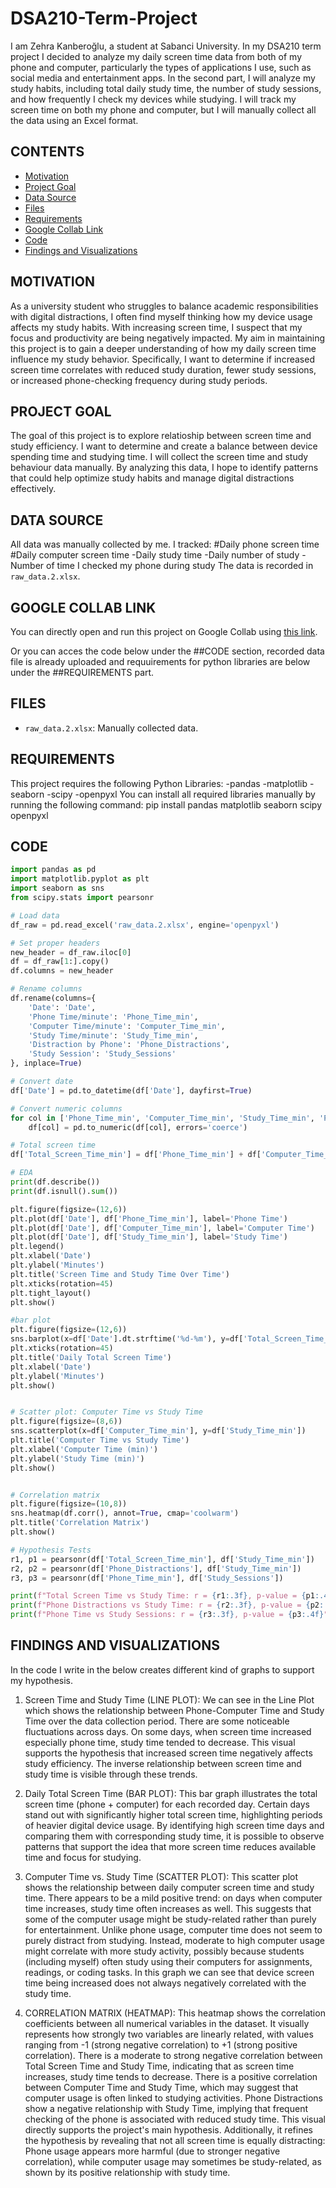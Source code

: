 # DSA210-Term-Project
I am Zehra Kanberoğlu, a student at Sabanci University. In my DSA210 term project I decided to analyze my daily screen time data from both of my phone and computer, particularly the types of applications I use, such as social media and entertainment apps. In the second part, I will analyze my study habits, including total daily study time, the number of study sessions, and how frequently I check my devices while studying.  I will track my screen time on both my phone and computer, but I will manually collect all the data using an Excel format.

## CONTENTS
- [Motivation](##motivation)
- [Project Goal](##projectgoal)
- [Data Source](##datasource)
- [Files](##files)
- [Requirements](##requirements)
- [Google Collab Link](##googlecollablink)
- [Code](##code)
- [Findings and Visualizations](##findingsandvisualizations)

## MOTIVATION
As a university student who struggles to balance academic responsibilities with digital distractions, I often find myself thinking how my device usage affects my study habits. With increasing screen time, I suspect that my focus and productivity are being negatively impacted. My aim in maintaining this project is to gain a deeper understanding of how my daily screen time influence my study behavior. Specifically, I want to determine if increased screen time correlates with reduced study duration, fewer study sessions, or increased phone-checking frequency during study periods. 

## PROJECT GOAL
The goal of this project is to explore relatioship between screen time and study efficiency. I want to determine and create a balance between device spending time and studying time. I will collect the screen time and study behaviour data manually. By analyzing this data, I hope to identify patterns that could help optimize study habits and manage digital distractions effectively.

## DATA SOURCE
All data was manually collected by me. I tracked:
#Daily phone screen time
#Daily computer screen time
-Daily study time
-Daily number of study 
-Number of time I checked my phone during study
The data is recorded in `raw_data.2.xlsx`.

## GOOGLE COLLAB LINK
You can directly open and run this project on Google Collab using [this link](https://colab.research.google.com/drive/1VJFyATZyOmFEAIA3LrCj_uQbVdfqWod7?usp=drive_link).

Or you can acces the code below under the ##CODE section, recorded data file is already uploaded and requuirements for python libraries are below under the ##REQUIREMENTS part.

## FILES
- `raw_data.2.xlsx`: Manually collected data.

## REQUIREMENTS
This project requires the following Python Libraries:
-pandas
-matplotlib
-seaborn
-scipy
-openpyxl
You can install all required libraries manually by running the following command:
pip install pandas matplotlib seaborn scipy openpyxl

## CODE


```python
import pandas as pd
import matplotlib.pyplot as plt
import seaborn as sns
from scipy.stats import pearsonr

# Load data
df_raw = pd.read_excel('raw_data.2.xlsx', engine='openpyxl')

# Set proper headers
new_header = df_raw.iloc[0]
df = df_raw[1:].copy()
df.columns = new_header

# Rename columns
df.rename(columns={
    'Date': 'Date',
    'Phone Time/minute': 'Phone_Time_min',
    'Computer Time/minute': 'Computer_Time_min',
    'Study Time/minute': 'Study_Time_min',
    'Distraction by Phone': 'Phone_Distractions',
    'Study Session': 'Study_Sessions'
}, inplace=True)

# Convert date
df['Date'] = pd.to_datetime(df['Date'], dayfirst=True)

# Convert numeric columns
for col in ['Phone_Time_min', 'Computer_Time_min', 'Study_Time_min', 'Phone_Distractions', 'Study_Sessions']:
    df[col] = pd.to_numeric(df[col], errors='coerce')

# Total screen time
df['Total_Screen_Time_min'] = df['Phone_Time_min'] + df['Computer_Time_min']

# EDA
print(df.describe())
print(df.isnull().sum())

plt.figure(figsize=(12,6))
plt.plot(df['Date'], df['Phone_Time_min'], label='Phone Time')
plt.plot(df['Date'], df['Computer_Time_min'], label='Computer Time')
plt.plot(df['Date'], df['Study_Time_min'], label='Study Time')
plt.legend()
plt.xlabel('Date')
plt.ylabel('Minutes')
plt.title('Screen Time and Study Time Over Time')
plt.xticks(rotation=45)
plt.tight_layout()
plt.show()

#bar plot
plt.figure(figsize=(12,6))
sns.barplot(x=df['Date'].dt.strftime('%d-%m'), y=df['Total_Screen_Time_min'])
plt.xticks(rotation=45)
plt.title('Daily Total Screen Time')
plt.xlabel('Date')
plt.ylabel('Minutes')
plt.show()


# Scatter plot: Computer Time vs Study Time
plt.figure(figsize=(8,6))
sns.scatterplot(x=df['Computer_Time_min'], y=df['Study_Time_min'])
plt.title('Computer Time vs Study Time')
plt.xlabel('Computer Time (min)')
plt.ylabel('Study Time (min)')
plt.show()


# Correlation matrix
plt.figure(figsize=(10,8))
sns.heatmap(df.corr(), annot=True, cmap='coolwarm')
plt.title('Correlation Matrix')
plt.show()

# Hypothesis Tests
r1, p1 = pearsonr(df['Total_Screen_Time_min'], df['Study_Time_min'])
r2, p2 = pearsonr(df['Phone_Distractions'], df['Study_Time_min'])
r3, p3 = pearsonr(df['Phone_Time_min'], df['Study_Sessions'])

print(f"Total Screen Time vs Study Time: r = {r1:.3f}, p-value = {p1:.4f}")
print(f"Phone Distractions vs Study Time: r = {r2:.3f}, p-value = {p2:.4f}")
print(f"Phone Time vs Study Sessions: r = {r3:.3f}, p-value = {p3:.4f}")
```

## FINDINGS AND VISUALIZATIONS
In the code I write in the below creates different kind of graphs to support my hypothesis. 

1) Screen Time and Study Time (LINE PLOT):
We can see in the Line Plot which shows the relationship between Phone-Computer Time and Study Time over the data collection period. There are some noticeable fluctuations across days. On some days, when screen time increased especially phone time, study time tended to decrease. This visual supports the hypothesis that increased screen time negatively affects study efficiency. The inverse relationship between screen time and study time is visible through these trends.

2) Daily Total Screen Time (BAR PLOT):
This bar graph illustrates the total screen time (phone + computer) for each recorded day. Certain days stand out with significantly higher total screen time, highlighting periods of heavier digital device usage. By identifying high screen time days and comparing them with corresponding study time, it is possible to observe patterns that support the idea that more screen time reduces available time and focus for studying.

3) Computer Time vs. Study Time (SCATTER PLOT):
This scatter plot shows the relationship between daily computer screen time and study time. There appears to be a mild positive trend: on days when computer time increases, study time often increases as well. This suggests that some of the computer usage might be study-related rather than purely for entertainment. Unlike phone usage, computer time does not seem to purely distract from studying. Instead, moderate to high computer usage might correlate with more study activity, possibly because students (including myself) often study using their computers for assignments, readings, or coding tasks. In this graph we can see that device screen time being increased does not always negatively correlated with the study time.

4) CORRELATION MATRIX (HEATMAP):
This heatmap shows the correlation coefficients between all numerical variables in the dataset. It visually represents how strongly two variables are linearly related, with values ranging from -1 (strong negative correlation) to +1 (strong positive correlation). There is a moderate to strong negative correlation between Total Screen Time and Study Time, indicating that as screen time increases, study time tends to decrease. There is a positive correlation between Computer Time and Study Time, which may suggest that computer usage is often linked to studying activities. Phone Distractions show a negative relationship with Study Time, implying that frequent checking of the phone is associated with reduced study time. This visual directly supports the project's main hypothesis. Additionally, it refines the hypothesis by revealing that not all screen time is equally distracting: Phone usage appears more harmful (due to stronger negative correlation), while computer usage may sometimes be study-related, as shown by its positive relationship with study time.


 
